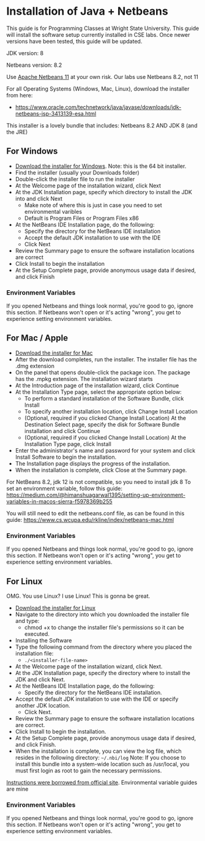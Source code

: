 # Installation of Java + Netbeans
This guide is for Programming Classes at Wright State University.  This guide will install the software setup currently installed in CSE labs.  Once newer versions have been tested, this guide will be updated.

JDK version: 8

Netbeans version: 8.2

Use [Apache Netbeans 11](https://netbeans.apache.org/download/) at your own risk.  Our labs use Netbeans 8.2, not 11

For all Operating Systems (Windows, Mac, Linux), download the installer from here:
- https://www.oracle.com/technetwork/java/javase/downloads/jdk-netbeans-jsp-3413139-esa.html

This installer is a lovely bundle that includes: Netbeans 8.2 AND JDK 8 (and the JRE)

## For Windows
- [Download the installer for Windows](http://download.oracle.com/otn-pub/java/jdk-nb/8u111-8.2/jdk-8u111-nb-8_2-windows-x64.exe).  Note: this is the 64 bit installer.  
- Find the installer (usually your Downloads folder)
- Double-click the installer file to run the installer
- At the Welcome page of the installation wizard, click Next
- At the JDK Installation page, specify which directory to install the JDK into and click Next
  - Make note of where this is just in case you need to set environmental varibles
  - Default is Program Files or Program Files x86
- At the NetBeans IDE Installation page, do the following:
  - Specify the directory for the NetBeans IDE installation
  - Accept the default JDK installation to use with the IDE
  - Click Next
- Review the Summary page to ensure the software installation locations are correct
- Click Install to begin the installation
- At the Setup Complete page, provide anonymous usage data if desired, and click Finish

### Environment Variables
If you opened Netbeans and things look normal, you're good to go, ignore this section.  If Netbeans won't open or it's acting "wrong", you get to experience setting environment variables.

## For Mac / Apple
- [Download the installer for Mac](http://download.oracle.com/otn-pub/java/jdk-nb/8u111-8.2/jdk-8u111-nb-8_2-macosx-x64.dmg)
- After the download completes, run the installer. The installer file has the .dmg extension
- On the panel that opens double-click the package icon. The package has the .mpkg extension. The installation wizard starts
- At the Introduction page of the installation wizard, click Continue
- At the Installation Type page, select the appropriate option below:
  - To perform a standard installation of the Software Bundle, click Install
  - To specify another installation location, click Change Install Location
  - (Optional, required if you clicked Change Install Location) At the Destination Select page, specify the disk for Software Bundle installation and click Continue
  - (Optional, required if you clicked Change Install Location) At the Installation Type page, click Install
- Enter the administrator's name and password for your system and click Install Software to begin the installation.
- The Installation page displays the progress of the installation.
- When the installation is complete, click Close at the Summary page.

For NetBeans 8.2, jdk 12 is not compatible, so you need to install jdk 8
To set an environment variable, follow this guide:
https://medium.com/@himanshuagarwal1395/setting-up-environment-variables-in-macos-sierra-f5978369b255

You will still need to edit the netbeans.conf file, as can be found in this guide:
https://www.cs.wcupa.edu/rkline/index/netbeans-mac.html

### Environment Variables
If you opened Netbeans and things look normal, you're good to go, ignore this section.  If Netbeans won't open or it's acting "wrong", you get to experience setting environment variables.

## For Linux
OMG. You use Linux?  I use Linux!  This is gonna be great.
- [Download the installer for Linux](http://download.oracle.com/otn-pub/java/jdk-nb/8u111-8.2/jdk-8u111-nb-8_2-linux-x64.sh)
- Navigate to the directory into which you downloaded the installer file and type:
  - chmod +x <installer-file-name> to change the installer file's permissions so it can be executed.
- Installing the Software
- Type the following command from the directory where you placed the installation file:
  - `./<installer-file-name>`
- At the Welcome page of the installation wizard, click Next.
- At the JDK Installation page, specify the directory where to install the JDK and click Next.
- At the NetBeans IDE Installation page, do the following:
  - Specify the directory for the NetBeans IDE installation.
- Accept the default JDK installation to use with the IDE or specify another JDK location.
  - Click Next.
- Review the Summary page to ensure the software installation locations are correct.
- Click Install to begin the installation.
- At the Setup Complete page, provide anonymous usage data if desired, and click Finish.
- When the installation is complete, you can view the log file, which resides in the following directory: `~/.nbi/log`
Note: If you choose to install this bundle into a system-wide location such as /usr/local, you must first login as root to gain the necessary permissions.
  
[Instructions were borrowed from official site](https://www.oracle.com/technetwork/java/javase/downloads/install-jdk6-22nb691-177131.html).  Environmental variable guides are mine

### Environment Variables
If you opened Netbeans and things look normal, you're good to go, ignore this section.  If Netbeans won't open or it's acting "wrong", you get to experience setting environment variables.

